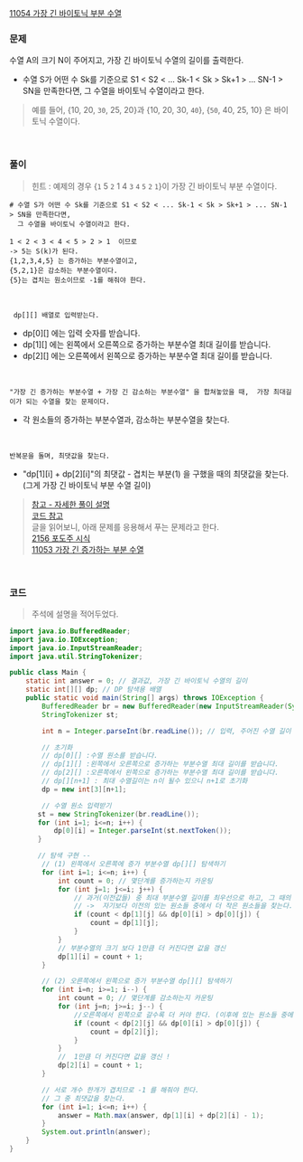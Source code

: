 [11054 가장 긴 바이토닉 부분 수열](https://www.acmicpc.net/problem/11054)

### 문제
수열 A의 크기 N이 주어지고, 가장 긴 바이토닉 수열의 길이를 출력한다. <br>
+ 수열 S가 어떤 수 Sk를 기준으로 S1 < S2 < ... Sk-1 < Sk > Sk+1 > ... SN-1 > SN을 만족한다면, 그 수열을 바이토닉 수열이라고 한다.
> 예를 들어, {10, 20, `30`, 25, 20}과 {10, 20, 30, `40`}, {`50`, 40, 25, 10} 은 바이토닉 수열이다. <br>

<br>

### 풀이 
> 힌트 : 예제의 경우 {`1` 5 `2` 1 4 `3` `4` `5` `2` `1`}이 가장 긴 바이토닉 부분 수열이다.
```
# 수열 S가 어떤 수 Sk를 기준으로 S1 < S2 < ... Sk-1 < Sk > Sk+1 > ... SN-1 > SN을 만족한다면,
  그 수열을 바이토닉 수열이라고 한다.

1 < 2 < 3 < 4 < 5 > 2 > 1  이므로
-> 5는 S(k)가 된다.
{1,2,3,4,5} 는 증가하는 부분수열이고,
{5,2,1}은 감소하는 부분수열이다.
{5}는 겹치는 원소이므로 -1를 해줘야 한다.
```

<br>

` dp[][] 배열로 입력받는다.` <br>
+ dp[0][] 에는 입력 숫자를 받습니다.
+ dp[1][] 에는 왼쪽에서 오른쪽으로 증가하는 부분수열 최대 길이를 받습니다.
+ dp[2][] 에는 오른쪽에서 왼쪽으로 증가하는 부분수열 최대 길이를 받습니다.

<br>

`"가장 긴 증가하는 부분수열 + 가장 긴 감소하는 부분수열" 을 합쳐놓았을 때,  가장 최대길이가 되는 수열을 찾는 문제이다.` <br>
+ 각 원소들의 증가하는 부분수열과, 감소하는 부분수열을 찾는다.

<br>

`반복문을 돌며, 최댓값을 찾는다.` <br>
+ "dp[1][i] + dp[2][i]"의 최댓값 - 겹치는 부분(1) 을 구했을 때의 최댓값을 찾는다. (그게 가장 긴 바이토닉 부분 수열 길이)

> [참고 - 자세한 풀이 설명](https://yabmoons.tistory.com/143) <br>
> [코드 참고](https://youngest-programming.tistory.com/269) <br>
> 글을 읽어보니, 아래 문제를 응용해서 푸는 문제라고 한다. <br>
> [2156 포도주 시식](https://github.com/Kim-Gyuri/studying_programming_archive/blob/main/%EB%B0%B1%EC%A4%80%ED%92%80%EA%B8%B0/%EB%8B%A4%EC%9D%B4%EB%82%98%EB%AF%B9%20%ED%94%84%EB%A1%9C%EA%B7%B8%EB%9E%98%EB%B0%8D/2156%20%ED%8F%AC%EB%8F%84%EC%A3%BC%20%EC%8B%9C%EC%8B%9D.md) <br>
> [11053 가장 긴 증가하는 부분 수열](https://github.com/Kim-Gyuri/studying_programming_archive/blob/main/%EB%B0%B1%EC%A4%80%ED%92%80%EA%B8%B0/%EB%8B%A4%EC%9D%B4%EB%82%98%EB%AF%B9%20%ED%94%84%EB%A1%9C%EA%B7%B8%EB%9E%98%EB%B0%8D/11053%20%EA%B0%80%EC%9E%A5%20%EA%B8%B4%20%EC%A6%9D%EA%B0%80%ED%95%98%EB%8A%94%20%EB%B6%80%EB%B6%84%20%EC%88%98%EC%97%B4.md) 

<br>

### 코드
> 주석에 설명을 적어두었다. 
```java
import java.io.BufferedReader;
import java.io.IOException;
import java.io.InputStreamReader;
import java.util.StringTokenizer;

public class Main {
    static int answer = 0; // 결과값, 가장 긴 바이토닉 수열의 길이
    static int[][] dp; // DP 탐색용 배열
    public static void main(String[] args) throws IOException {
        BufferedReader br = new BufferedReader(new InputStreamReader(System.in));
        StringTokenizer st;

        int n = Integer.parseInt(br.readLine()); // 입력, 주어진 수열 길이 N

        // 초기화
        // dp[0][] :수열 원소를 받습니다.
        // dp[1][] :왼쪽에서 오른쪽으로 증가하는 부분수열 최대 길이를 받습니다.
        // dp[2][] :오른쪽에서 왼쪽으로 증가하는 부분수열 최대 길이를 받습니다.
        // dp[][n+1] : 최대 수열길이는 n이 될수 있으니 n+1로 초기화
        dp = new int[3][n+1];

        // 수열 원소 입력받기
       st = new StringTokenizer(br.readLine());
       for (int i=1; i<=n; i++) {
           dp[0][i] = Integer.parseInt(st.nextToken());
       }

       // 탐색 구현 --
        // (1) 왼쪽에서 오른쪽에 증가 부분수열 dp[][] 탐색하기
        for (int i=1; i<=n; i++) {
            int count = 0; // 몇단계를 증가하는지 카운팅
            for (int j=1; j<=i; j++) {
                // 과거(이전값들) 중 최대 부분수열 길이를 최우선으로 하고, 그 때의 값보다 커야한다.
                // ->  자기보다 이전의 있는 원소들 중에서 더 작은 원소들을 찾는다. : dp[0][i] > dp[0][j]
                if (count < dp[1][j] && dp[0][i] > dp[0][j]) {
                    count = dp[1][j];
                }
            }
            // 부분수열의 크기 보다 1만큼 더 커진다면 값을 갱신
            dp[1][i] = count + 1;
        }

        // (2) 오른쪽에서 왼쪽으로 증가 부분수열 dp[][] 탐색하기
        for (int i=n; i>=1; i--) {
            int count = 0; // 몇단계를 감소하는지 카운팅
            for (int j=n; j>=i; j--) {
                //오른쪽에서 왼쪽으로 갈수록 더 커야 한다. (이후에 있는 원소들 중에서, 더 작은 원소들을 발견했을 때)
                if (count < dp[2][j] && dp[0][i] > dp[0][j]) {
                    count = dp[2][j];
                }
            }
            //  1만큼 더 커진다면 값을 갱신 !
            dp[2][i] = count + 1;
        }

        // 서로 개수 한개가 겹치므로 -1 를 해줘야 한다.
        // 그 중 최댓값을 찾는다.
        for (int i=1; i<=n; i++) {
            answer = Math.max(answer, dp[1][i] + dp[2][i] - 1);
        }
        System.out.println(answer);
    }
}
```
